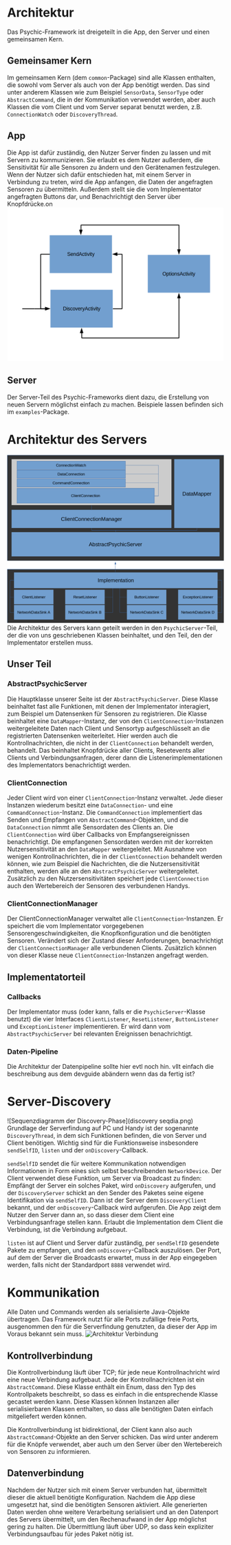 # Architektur
Das Psychic-Framework ist dreigeteilt in die App, den Server und einen gemeinsamen Kern.

## Gemeinsamer Kern
Im gemeinsamen Kern (dem ```common```-Package) sind alle Klassen enthalten, die sowohl vom Server als auch von der App benötigt werden. Das sind unter anderem Klassen wie zum Beispiel ```SensorData```, ```SensorType``` oder ```AbstractCommand```, die in der Kommunikation verwendet werden, aber auch Klassen die vom Client und vom Server separat benutzt werden, z.B. ```ConnectionWatch``` oder ```DiscoveryThread```. 

## App
Die App ist dafür zuständig, den Nutzer Server finden zu lassen und mit Servern zu kommunizieren. Sie erlaubt es dem Nutzer außerdem, die Sensitivität für alle Sensoren zu ändern und den Gerätenamen festzulegen.
Wenn der Nutzer sich dafür entschieden hat, mit einem Server in Verbindung zu treten, wird die App anfangen, die Daten der angefragten Sensoren zu übermitteln. Außerdem stellt sie die vom Implementator angefragten Buttons dar, und Benachrichtigt den Server über Knopfdrücke.on
![Konzept der App](ArchitekturApp.png)


## Server
Der Server-Teil des Psychic-Frameworks dient dazu, die Erstellung von neuen Servern möglichst einfach zu machen. Beispiele lassen befinden sich im ```examples```-Package. 

# Architektur des Servers
![Architektur des Servers](serverArchitektur.png)
Die Architektur des Servers kann geteilt werden in den ```PsychicServer```-Teil, der die von uns geschriebenen Klassen beinhaltet, und den Teil, den der Implementator erstellen muss. 

## Unser Teil
### AbstractPsychicServer
Die Hauptklasse unserer Seite ist der ```AbstractPsychicServer```. Diese Klasse beinhaltet fast alle Funktionen, mit denen der Implementator interagiert, zum Beispiel um Datensenken für Sensoren zu registrieren.
Die Klasse beinhaltet eine ```DataMapper```-Instanz, der von den ```ClientConnection```-Instanzen weitergeleitete Daten nach Client und Sensortyp aufgeschlüsselt an die registrierten Datensenken weiterleitet. Hier werden auch die Kontrollnachrichten, die nicht in der ```ClientConnection``` behandelt werden, behandelt. Das beinhaltet Knopfdrücke aller Clients, Resetevents aller Clients und Verbindungsanfragen, derer dann die Listenerimplementationen des Implementators benachrichtigt werden.

### ClientConnection
Jeder Client wird von einer ```ClientConnection```-Instanz verwaltet. Jede dieser Instanzen wiederum besitzt eine ```DataConnection```- und eine ```CommandConnection```-Instanz. Die ```CommandConnection``` implementiert das Senden und Empfangen von ```AbstractCommand```-Objekten, und die ```DataConnection``` nimmt alle Sensordaten des Clients an. Die ```ClientConnection``` wird über Callbacks von Empfangsereignissen benachrichtigt. Die empfangenen Sensordaten werden mit der korrekten Nutzersensitivität an den ```DataMapper``` weitergeleitet. Mit Ausnahme von wenigen Kontrollnachrichten, die in der ```ClientConnection``` behandelt werden können, wie zum Beispiel die Nachrichten, die die Nutzersensitivität enthalten, werden alle an den ```AbstractPsychicServer``` weitergeleitet. Zusätzlich zu den Nutzersensitivitäten speichert jede ```ClientConnection``` auch den Wertebereich der Sensoren des verbundenen Handys. 

### ClientConnectionManager
Der ClientConnectionManager verwaltet alle ```ClientConnection```-Instanzen. Er speichert die vom Implementator vorgegebenen Sensorengeschwindigkeiten, die Knopfkonfiguration und die benötigten Sensoren. Verändert sich der Zustand dieser Anforderungen, benachrichtigt der ```ClientConnectionManager``` alle verbundenen Clients. Zusätzlich können von dieser Klasse neue ```ClientConnection```-Instanzen angefragt werden.

## Implementatorteil
### Callbacks
Der Implementator muss (oder kann, falls er die ```PsychicServer```-Klasse benutzt) die vier Interfaces ```ClientListener```, ```ResetListener```, ```ButtonListener``` und ```ExceptionListener``` implementieren. Er wird dann vom ```AbstractPsychicServer``` bei relevanten Ereignissen benachrichtigt. 

### Daten-Pipeline
Die Architektur der Datenpipeline sollte hier evtl noch hin. vllt einfach die beschreibung aus dem devguide abändern wenn das da fertig ist?

# Server-Discovery
![Sequenzdiagramm der Discovery-Phase](discovery seqdia.png)
Grundlage der Serverfindung auf PC und Handy ist der sogenannte  ```DiscoveryThread```, in dem sich Funktionen befinden, die von Server und Client benötigen. Wichtig sind für die Funktionsweise insbesondere ```sendSelfID```, ```listen``` und der ```onDiscovery```-Callback.

```sendSelfID``` sendet die für weitere Kommunikation notwendigen Informationen in Form eines sich selbst beschreibenden ```NetworkDevice```. Der Client verwendet diese Funktion, um Server via Broadcast zu finden: Empfängt der Server ein solches Paket, wird ```onDiscovery``` aufgerufen, und der ```DiscoveryServer``` schickt an den Sender des Paketes seine eigene Identifikation via ```sendSelfID```. Dann ist der Server dem ```DiscoveryClient``` bekannt, und der ```onDiscovery```-Callback wird aufgerufen. Die App zeigt dem Nutzer den Server dann an, so dass dieser dem Client eine Verbindungsanfrage stellen kann. Erlaubt die Implementation dem Client die Verbindung, ist die Verbindung aufgebaut.

```listen``` ist auf Client und Server dafür zuständig, per ```sendSelfID``` gesendete Pakete zu empfangen, und den ```onDiscovery```-Callback auszulösen.
Der Port, auf dem der Server die Broadcasts erwartet, muss in der App eingegeben werden, falls nicht der Standardport ```8888``` verwendet wird.

# Kommunikation
Alle Daten und Commands werden als serialisierte Java-Objekte übertragen. Das Framework nutzt für alle Ports zufällige freie Ports, ausgenommen den für die Serverfindung genutzten, da dieser der App im Voraus bekannt sein muss.
![Architektur Verbindung](Verbindungsarchtiketur.png)

## Kontrollverbindung
Die Kontrollverbindung läuft über TCP; für jede neue Kontrollnachricht wird eine neue Verbindung aufgebaut. Jede der Kontrollnachrichten ist ein ```AbstractCommand```. Diese Klasse enthält ein Enum, dass den Typ des Kontrollpakets beschreibt, so dass es einfach in die entsprechende Klasse gecastet werden kann. Diese Klassen können Instanzen aller serialisierbaren Klassen enthalten, so dass alle benötigten Daten einfach mitgeliefert werden können.

Die Kontrollverbindung ist bidirektional, der Client kann also auch ```AbstractCommand```-Objekte an den Server schicken. Das wird unter anderem für die Knöpfe verwendet, aber auch um den Server über den Wertebereich von Sensoren zu informieren.

## Datenverbindung
Nachdem der Nutzer sich mit einem Server verbunden hat, übermittelt dieser die aktuell benötigte Konfiguration. Nachdem die App diese umgesetzt hat, sind die benötigten Sensoren aktiviert. Alle generierten Daten werden ohne weitere Verarbeitung serialisiert und an den Datenport des Servers übermittelt, um den Rechenaufwand in der App möglichst gering zu halten. Die Übermittlung läuft über UDP, so dass kein expliziter Verbindungsaufbau für jedes Paket nötig ist.